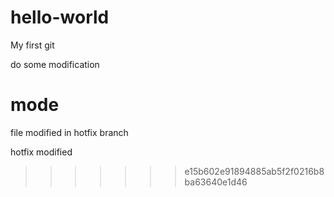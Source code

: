 hello-world
===========

My first git

do some modification

mode
=======
file modified in hotfix branch

hotfix modified
>>>>>>> e15b602e91894885ab5f2f0216b8ba63640e1d46
